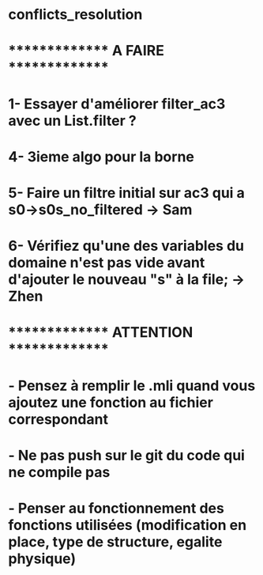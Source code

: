 # conflicts_resolution

# ************* A FAIRE ************* #
# 1- Essayer d'améliorer filter_ac3 avec un List.filter ?
# 4- 3ieme algo pour la borne
# 5- Faire un filtre initial sur ac3 qui a s0->s0s_no_filtered -> Sam

# 6- Vérifiez qu'une des variables du domaine n'est pas vide avant d'ajouter le nouveau "s" à la file; -> Zhen

# ************* ATTENTION ************* #
# - Pensez à remplir le .mli quand vous ajoutez une fonction au fichier correspondant
# - Ne pas push sur le git du code qui ne compile pas
# - Penser au fonctionnement des fonctions utilisées (modification en place, type de structure, egalite physique)
